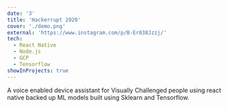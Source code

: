 ```yaml
---
date: '3'
title: 'Hackerrupt 2020'
cover: './demo.png'
external: 'https://www.instagram.com/p/B-Er838Jzzj/'
tech:
  - React Native
  - Node.js
  - GCP
  - Tensorflow
showInProjects: true
---
```


A voice enabled device assistant for Visually Challenged people using react native backed up ML models built using Sklearn and Tensorflow.
